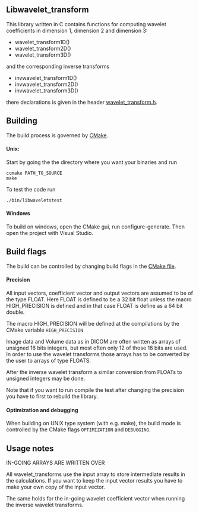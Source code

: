 Libwavelet_transform
----

This library written in C contains functions for computing
wavelet coefficients in dimension 1, dimension 2 and dimension 3:

* wavelet_transform1D()
* wavelet_transform2D()
* wavelet_transform3D()

and the corresponding inverse transforms

* invwavelet_transform1D()
* invwavelet_transform2D()
* invwavelet_transform3D()

there declarations is given in the header [wavelet_transform.h](wavelet/wavelet_transform.h).

Building
----

The build process is governed by [CMake](http://www.cmake.org/).

#### Unix:
Start by going the the directory where you want your binaries and run

    ccmake PATH_TO_SOURCE
    make

To test the code run

    ./bin/libwaveletstest

#### Windows

To build on windows, open the CMake gui, run configure-generate. Then open the project with Visual Studio.

## Build flags

The build can be controlled by changing build flags in the [CMake file](CMakeLists.txt).

#### Precision
All input vectors, coefficient vector and output vectors are
assumed to be of the type FLOAT. Here FLOAT is defined to be a 32 bit float unless the macro HIGH_PRECISION is defined and in that case FLOAT is define as a 64 bit double.

The macro HIGH_PRECISION will be defined at the compilations by the CMake variable `HIGH_PRECISION`

Image data and Volume data as in DICOM are often written as arrays of unsigned 16 bits integers, but most often only 12 of those 16 bits are used. In order to use the wavelet transforms those arrays has to be converted by the user to arrays of type FLOATS.

After the inverse wavelet transform a similar conversion from FLOATs to unsigned integers may be done.

Note that if you want to run compile the test after changing the precision you have to first to rebuild the library.

#### Optimization and debugging

When building on UNIX type system (with e.g. make), the build mode is controlled by the CMake flags `OPTIMIZATION` and `DEBUGGING`.

Usage notes
----
IN-GOING ARRAYS ARE WRITTEN OVER

All wavelet_transforms use the input array to store intermediate results in the calculations. If you want to keep the input vector results you have to make your own copy of the input vector.

The same holds for the in-going wavelet coefficient vector when running the inverse wavelet transforms.